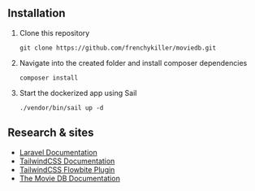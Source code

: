 ## Installation

1. Clone this repository
	```
	git clone https://github.com/frenchykiller/moviedb.git
	```
2. Navigate into the created folder and install composer dependencies
	```
	composer install
	```
3. Start the dockerized app using Sail
	```
	./vendor/bin/sail up -d
	```

## Research & sites

- [Laravel Documentation](https://laravel.com/docs)
- [TailwindCSS Documentation](https://tailwindcss.com/docs)
- [TailwindCSS Flowbite Plugin](https://flowbite.com/docs/components/modal/)
- [The Movie DB Documentation](https://developers.themoviedb.org/3)